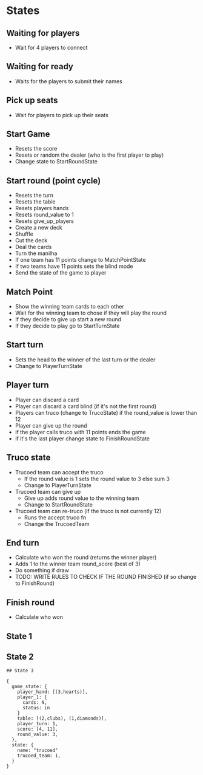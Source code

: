 # States

## Waiting for players
- Wait for 4 players to connect

## Waiting for ready
- Waits for the players to submit their names

## Pick up seats
- Wait for players to pick up their seats

## Start Game
- Resets the score
- Resets or random the dealer (who is the first player to play) 
- Change state to StartRoundState

## Start round (point cycle)
- Resets the turn
- Resets the table
- Resets players hands
- Resets round_value to 1
- Resets give_up_players
- Create a new deck
- Shuffle
- Cut the deck
- Deal the cards
- Turn the manilha
- If one team has 11 points change to MatchPointState
- If two teams have 11 points sets the blind mode
- Send the state of the game to player

## Match Point
- Show the winning team cards to each other
- Wait for the winning team to chose if they will play the round
- If they decide to give up start a new round
- If they decide to play go to StartTurnState

## Start turn
- Sets the head to the winner of the last turn or the dealer
- Change to PlayerTurnState

## Player turn
- Player can discard a card
- Player can discard a card blind (if it's not the first round)
- Players can truco (change to TrucoState) if the round_value is lower than 12
- Player can give up the round
- if the player calls truco with 11 points ends the game
- if it's the last player change state to FinishRoundState 

## Truco state
- Trucoed team can accept the truco
  - If the round value is 1 sets the round value to 3 else sum 3
  - Change to PlayerTurnState
- Trucoed team can give up
  - Give up adds round value to the winning team
  - Change to StartRoundState
- Trucoed team can re-truco (if the truco is not currently 12)
  - Runs the accept truco fn
  - Change the TrucoedTeam
  
## End turn
- Calculate who won the round (returns the winner player)
- Adds 1 to the winner team round_score (best of 3)
- Do something if draw
- TODO: WRITE RULES TO CHECK IF THE ROUND FINISHED (if so change to FinishRound)

## Finish round
- Calculate who won


## State 1
  ## State 2
    ## State 3

```
{
  game_state: {
    player_hand: [(3,hearts)],
    player_1: {
      cards: N,
      status: in
    }
    table: [(2,clubs), (1,diamonds)],
    player_turn: 1,
    score: [4, 11],
    round_value: 3,
  },
  state: {
    name: "trucoed"
    trucoed_team: 1,
  }
}
```